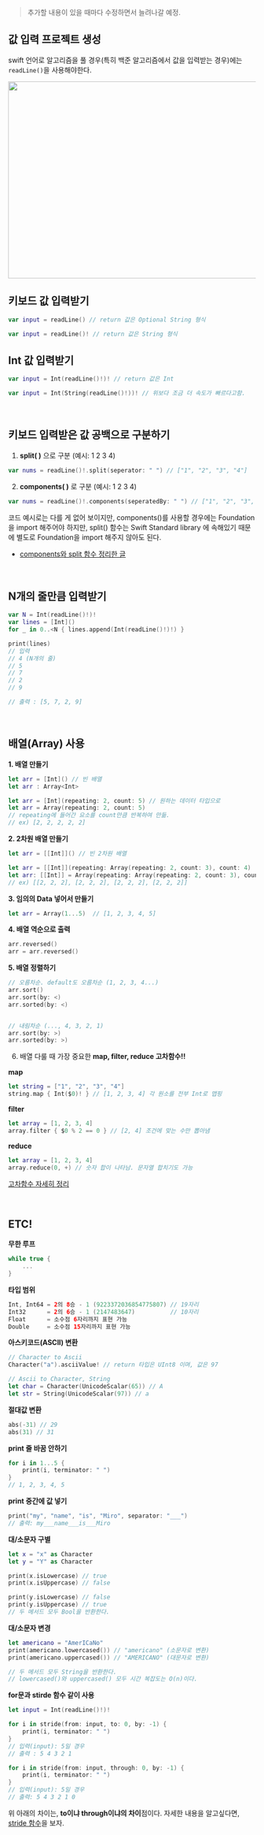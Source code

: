 > 추가할 내용이 있을 때마다 수정하면서 늘려나갈 예정.

## 값 입력 프로젝트 생성

swift 언어로 알고리즘을 풀 경우(특히 백준 알고리즘에서 값을 입력받는 경우)에는 `readLine()`을 사용해야한다.

<img src="https://user-images.githubusercontent.com/59376200/135711221-4e25e334-b883-4843-9569-5f148176acbb.png" width="550" height="400">

## 키보드 값 입력받기
```swift
var input = readLine() // return 값은 Optional String 형식

var input = readLine()! // return 값은 String 형식
```

## Int 값 입력받기
```swift
var input = Int(readLine()!)! // return 값은 Int

var input = Int(String(readLine()!))! // 위보다 조금 더 속도가 빠르다고함.
```

<br>

## 키보드 입력받은 값 공백으로 구분하기

1. **split( )** 으로 구분 (예시: 1 2 3 4)
```swift
var nums = readLine()!.split(seperator: " ") // ["1", "2", "3", "4"]
```

2. **components( )** 로 구분 (예시: 1 2 3 4)
```swift
var nums = readLine()!.components(seperatedBy: " ") // ["1", "2", "3", "4"]
```

코드 예시로는 다를 게 없어 보이지만, components()를 사용할 경우에는 Foundation을 import 해주어야 하지만, split() 함수는 Swift Standard library 에 속해있기 때문에 별도로 Foundation을 import 해주지 않아도 된다.

- [components와 split 함수 정리한 글](https://jud00.tistory.com/entry/Swift-%EB%AC%B8%EC%9E%90%EC%97%B4-%EB%82%98%EB%88%84%EA%B8%B0-split%EA%B3%BC-Components-%EB%A5%BC-%EC%95%8C%EC%95%84%EB%B3%B4%EC%9E%90)

<br>

## N개의 줄만큼 입력받기
```swift
var N = Int(readLine()!)!
var lines = [Int]()
for _ in 0..<N { lines.append(Int(readLine()!)!) }

print(lines)
// 입력
// 4 (N개의 줄)
// 5
// 7
// 2
// 9

// 출력 : [5, 7, 2, 9]

```

<br>

## 배열(Array) 사용

**1. 배열 만들기**
```swift
let arr = [Int]() // 빈 배열
let arr : Array<Int>

let arr = [Int](repeating: 2, count: 5) // 원하는 데이터 타입으로
let arr = Array(repeating: 2, count: 5)
// repeating에 들어간 요소를 count만큼 반복하여 만듦.
// ex) [2, 2, 2, 2, 2]
```

**2. 2차원 배열 만들기**
```swift
let arr = [[Int]]() // 빈 2차원 배열

let arr = [[Int]](repeating: Array(repeating: 2, count: 3), count: 4)
let arr: [[Int]] = Array(repeating: Array(repeating: 2, count: 3), count: 4) 
// ex) [[2, 2, 2], [2, 2, 2], [2, 2, 2], [2, 2, 2]]
```

**3. 임의의 Data 넣어서 만들기**
```swift
let arr = Array(1...5)  // [1, 2, 3, 4, 5]
```

**4. 배열 역순으로 출력**
```swift
arr.reversed()
arr = arr.reversed()
```

**5. 배열 정렬하기**
```swift
// 오름차순. default도 오름차순 (1, 2, 3, 4...)
arr.sort()
arr.sort(by: <)
arr.sorted(by: <) 


// 내림차순 (..., 4, 3, 2, 1)
arr.sort(by: >)
arr.sorted(by: >) 
```

6. 배열 다룰 때 가장 중요한 **map, filter, reduce 고차함수!!**

**map**
```swift
let string = ["1", "2", "3", "4"]
string.map { Int($0)! } // [1, 2, 3, 4] 각 원소를 전부 Int로 맵핑
```

**filter**
```swift
let array = [1, 2, 3, 4]
array.filter { $0 % 2 == 0 } // [2, 4] 조건에 맞는 수만 뽑아냄
```

**reduce**
```swift
let array = [1, 2, 3, 4]
array.reduce(0, +) // 숫자 합이 나타남. 문자열 합치기도 가능
```
[고차함수 자세히 정리](https://jud00.tistory.com/entry/%EC%98%A4%EB%8A%98%EC%9D%98-Swift-%EC%A7%80%EC%8B%9D-%EA%B3%A0%EC%B0%A8-%ED%95%A8%EC%88%98-map-filter-reduce?category=1010119)

<br>

## ETC!

**무한 루프**
```swift
while true {
    ...
}
```

**타입 범위**
```swift
Int, Int64 = 2의 8승 - 1 (9223372036854775807) // 19자리
Int32      = 2의 6승 - 1 (2147483647)          // 10자리
Float      = 소수점 6자리까지 표현 가능
Double     = 소수점 15자리까지 표현 가능
```

**아스키코드(ASCII) 변환**
```swift
// Character to Ascii
Character("a").asciiValue! // return 타입은 UInt8 이며, 값은 97

// Ascii to Character, String
let char = Character(UnicodeScalar(65)) // A
let str = String(UnicodeScalar(97)) // a
```

**절대값 변환**
```swift
abs(-31) // 29
abs(31) // 31
```

**print 줄 바꿈 안하기**
```swift
for i in 1...5 {
    print(i, terminator: " ")
}
// 1, 2, 3, 4, 5
```

**print 중간에 값 넣기**
```swift
print("my", "name", "is", "Miro", separator: "___")
// 출력: my___name___is___Miro
```

**대/소문자 구별**
```swift
let x = "x" as Character
let y = "Y" as Character

print(x.isLowercase) // true
print(x.isUppercase) // false

print(y.isLowercase) // false
print(y.isUppercase) // true
// 두 메서드 모두 Bool을 반환한다.
```

**대/소문자 변경**
```swift
let americano = "AmerICaNo"
print(americano.lowercased()) // "americano" (소문자로 변환)
print(americano.uppercased()) // "AMERICANO" (대문자로 변환)

// 두 메서드 모두 String을 반환한다.
// lowercased()와 uppercased() 모두 시간 복잡도는 O(n)이다.
```

**for문과 stirde 함수 같이 사용**
```swift
let input = Int(readLine()!)!

for i in stride(from: input, to: 0, by: -1) {
    print(i, terminator: " ")
}
// 입력(input): 5일 경우
// 출력 : 5 4 3 2 1

for i in stride(from: input, through: 0, by: -1) {
    print(i, terminator: " ")
}
// 입력(input): 5일 경우
// 출력: 5 4 3 2 1 0
```

위 아래의 차이는, **to이냐 through이냐의 차이**점이다. 자세한 내용을 알고싶다면, [stride 함수](https://jud00.tistory.com/entry/%EC%98%A4%EB%8A%98%EC%9D%98-Swift-%EC%A7%80%EC%8B%9D-stride-%ED%95%A8%EC%88%98-%EB%B0%B1%EC%A4%80-2742%EB%B2%88-%EA%B8%B0%EC%B0%8D-N-%EC%97%AD%EC%88%98-%EA%B5%AC%ED%95%98%EA%B8%B0?category=1010119)을 보자.
